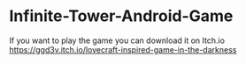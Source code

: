 # Infinite-Tower-Android-Game
If you want to play the game you can download it on Itch.io https://ggd3v.itch.io/lovecraft-inspired-game-in-the-darkness
